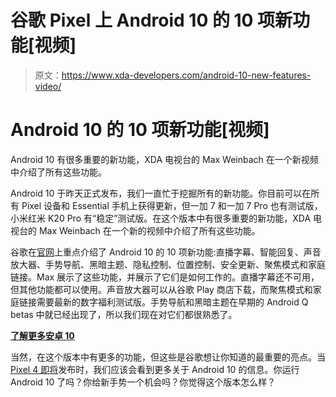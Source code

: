 # 谷歌 Pixel 上 Android 10 的 10 项新功能[视频]

> 原文：<https://www.xda-developers.com/android-10-new-features-video/>

# Android 10 的 10 项新功能[视频]

Android 10 有很多重要的新功能，XDA 电视台的 Max Weinbach 在一个新视频中介绍了所有这些功能。

Android 10 于昨天正式发布，我们一直忙于挖掘所有的新功能。你目前可以在所有 Pixel 设备和 Essential 手机上获得更新，但一加 7 和一加 7 Pro 也有测试版，小米红米 K20 Pro 有“稳定”测试版。在这个版本中有很多重要的新功能，XDA 电视台的 Max Weinbach 在一个新的视频中介绍了所有这些功能。

谷歌在[官网](https://www.android.com/android-10/)上重点介绍了 Android 10 的 10 项新功能:直播字幕、智能回复、声音放大器、手势导航、黑暗主题、隐私控制、位置控制、安全更新、聚焦模式和家庭链接。Max 展示了这些功能，并展示了它们是如何工作的。直播字幕还不可用，但其他功能都可以使用。声音放大器可以从谷歌 Play 商店下载，而聚焦模式和家庭链接需要最新的数字福利测试版。手势导航和黑暗主题在早期的 Android Q betas 中就已经出现了，所以我们现在对它们都很熟悉了。

[**了解更多安卓 10**](https://www.xda-developers.com/tag/android10/)

当然，在这个版本中有更多的功能，但这些是谷歌想让你知道的最重要的亮点。当 [Pixel 4 即将](https://www.xda-developers.com/pixel-4-soli-gestures-select-countries/)发布时，我们应该会看到更多关于 Android 10 的信息。你运行 Android 10 了吗？你给新手势一个机会吗？你觉得这个版本怎么样？
